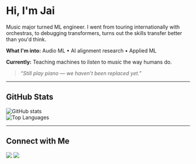 # Hi, I'm Jai

Music major turned ML engineer. 
I went from touring internationally with orchestras, to debugging transformers, turns out the skills transfer 
better than you'd think.

**What I'm into:** Audio ML • AI alignment research • Applied ML

**Currently:** Teaching machines to *listen* to music the way humans do.

> *“Still play piano — we haven’t been replaced yet.”*
---

## GitHub Stats

![GitHub stats](https://github-readme-stats.vercel.app/api?username=Jai-Dhiman&show_icons=true&theme=radical&hide_border=true)  
![Top Languages](https://github-readme-stats.vercel.app/api/top-langs/?username=Jai-Dhiman&layout=compact&theme=radical&hide_border=true) 

---

## Connect with Me

<p align="left">
  <a href="https://www.linkedin.com/in/jai-d"><img src="https://img.shields.io/badge/LinkedIn-0A66C2?style=for-the-badge&logo=linkedin&logoColor=white"/></a>
  <a href="https://www.jaidhiman.com"><img src="https://img.shields.io/badge/Website-121212?style=for-the-badge&logo=firefox&logoColor=white"/></a>
</p>
